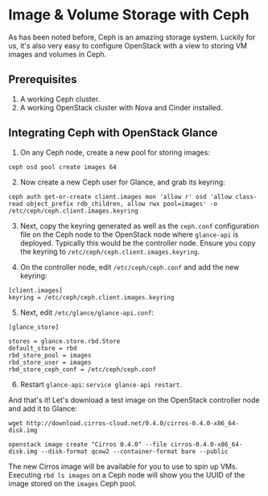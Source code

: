 # Image & Volume Storage with Ceph

As has been noted before, Ceph is an amazing storage system. Luckily for us, it's also very easy to configure OpenStack with a view to storing VM images and volumes in Ceph.

## Prerequisites

1. A working Ceph cluster.
2. A working OpenStack cluster with Nova and Cinder installed.

## Integrating Ceph with OpenStack Glance

1. On any Ceph node, create a new pool for storing images:
```
ceph osd pool create images 64
```

2. Now create a new Ceph user for Glance, and grab its keyring:
```
ceph auth get-or-create client.images mon 'allow r' osd 'allow class-read object_prefix rdb_children, allow rwx pool=images' -o /etc/ceph/ceph.client.images.keyring
```

3. Next, copy the keyring generated as well as the `ceph.conf` configuration file on the Ceph node to the OpenStack node where `glance-api` is deployed. Typically this would be the controller node. Ensure you copy the keyring to `/etc/ceph/ceph.client.images.keyring`.

4. On the controller node, edit `/etc/ceph/ceph.conf` and add the new keyring:
```
[client.images]
keyring = /etc/ceph/ceph.client.images.keyring
```

5. Next, edit `/etc/glance/glance-api.conf`:
```
[glance_store]

stores = glance.store.rbd.Store
default_store = rbd
rbd_store_pool = images
rbd_store_user = images
rbd_store_ceph_conf = /etc/ceph/ceph.conf
```

6. Restart `glance-api`: `service glance-api restart`.

And that's it! Let's download a test image on the OpenStack controller node and add it to Glance:
```
wget http://download.cirros-cloud.net/0.4.0/cirros-0.4.0-x86_64-disk.img

openstack image create "Cirros 0.4.0" --file cirros-0.4.0-x86_64-disk.img --disk-format qcow2 --container-format bare --public
```

The new Cirros image will be available for you to use to spin up VMs. Executing `rbd ls images` on a Ceph node will show you the UUID of the image stored on the `images` Ceph pool.


